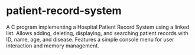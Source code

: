 # patient-record-system
A C program implementing a Hospital Patient Record System using a linked list. Allows adding, deleting, displaying, and searching patient records with ID, name, age, and disease. Features a simple console menu for user interaction and memory management.
